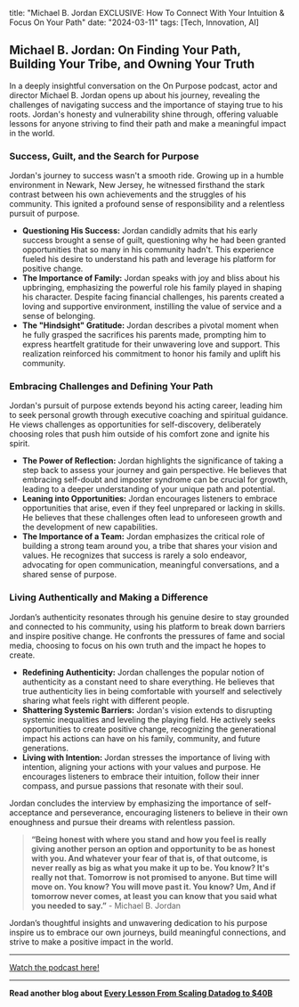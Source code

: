 

title: "Michael B. Jordan EXCLUSIVE: How To Connect With Your Intuition & Focus On Your Path"
date: "2024-03-11"
tags: [Tech, Innovation, AI]


## Michael B. Jordan: On Finding Your Path, Building Your Tribe, and Owning Your Truth

In a deeply insightful conversation on the On Purpose podcast, actor and director Michael B. Jordan opens up about his journey, revealing the challenges of navigating success and the importance of staying true to his roots. Jordan's honesty and vulnerability shine through, offering valuable lessons for anyone striving to find their path and make a meaningful impact in the world.

###  Success, Guilt, and the Search for Purpose 

Jordan's journey to success wasn't a smooth ride. Growing up in a humble environment in Newark, New Jersey, he witnessed firsthand the stark contrast between his own achievements and the struggles of his community. This ignited a profound sense of responsibility and a relentless pursuit of purpose.

* **Questioning His Success:**  Jordan candidly admits that his early success brought a sense of guilt, questioning why he had been granted opportunities that so many in his community hadn't. This experience fueled his desire to understand his path and leverage his platform for positive change.
* **The Importance of Family:** Jordan speaks with joy and bliss about his upbringing, emphasizing the powerful role his family played in shaping his character. Despite facing financial challenges, his parents created a loving and supportive environment, instilling the value of service and a sense of belonging. 
* **The "Hindsight" Gratitude:** Jordan describes a pivotal moment when he fully grasped the sacrifices his parents made, prompting him to express heartfelt gratitude for their unwavering love and support. This realization reinforced his commitment to honor his family and uplift his community.

### Embracing Challenges and Defining Your Path

Jordan's pursuit of purpose extends beyond his acting career, leading him to seek personal growth through executive coaching and spiritual guidance. He views challenges as opportunities for self-discovery, deliberately choosing roles that push him outside of his comfort zone and ignite his spirit.

* **The Power of Reflection:** Jordan highlights the significance of taking a step back to assess your journey and gain perspective. He believes that embracing self-doubt and imposter syndrome can be crucial for growth, leading to a deeper understanding of your unique path and potential.
* **Leaning into Opportunities:**  Jordan encourages listeners to embrace opportunities that arise, even if they feel unprepared or lacking in skills. He believes that these challenges often lead to unforeseen growth and the development of new capabilities. 
* **The Importance of a Team:**  Jordan emphasizes the critical role of building a strong team around you, a tribe that shares your vision and values. He recognizes that success is rarely a solo endeavor, advocating for open communication, meaningful conversations, and a shared sense of purpose.

### Living Authentically and Making a Difference

Jordan’s authenticity resonates through his genuine desire to stay grounded and connected to his community, using his platform to break down barriers and inspire positive change. He confronts the pressures of fame and social media, choosing to focus on his own truth and the impact he hopes to create.

* **Redefining Authenticity:**  Jordan challenges the popular notion of authenticity as a constant need to share everything. He believes that true authenticity lies in being comfortable with yourself and selectively sharing what feels right with different people. 
* **Shattering Systemic Barriers:** Jordan's vision extends to disrupting systemic inequalities and leveling the playing field. He actively seeks opportunities to create positive change, recognizing the generational impact his actions can have on his family, community, and future generations.
* **Living with Intention:**  Jordan stresses the importance of living with intention, aligning your actions with your values and purpose. He encourages listeners to embrace their intuition, follow their inner compass, and pursue passions that resonate with their soul.

Jordan concludes the interview by emphasizing the importance of self-acceptance and perseverance, encouraging listeners to believe in their own enoughness and pursue their dreams with relentless passion. 

> **“Being honest with where you stand and how you feel is really giving another person an option and opportunity to be as honest with you. And whatever your fear of that is, of that outcome, is never really as big as what you make it up to be. You know? It's really not that. Tomorrow is not promised to anyone. But time will move on. You know? You will move past it. You know? Um, And if tomorrow never comes, at least you can know that you said what you needed to say.”** - Michael B. Jordan

Jordan’s thoughtful insights and unwavering dedication to his purpose inspire us to embrace our own journeys, build meaningful connections, and strive to make a positive impact in the world.

---

<a href="https://youtube.com/watch?v=FlibCSZ93gM" target="_blank">Watch the podcast here!</a>


---

**Read another blog about [Every Lesson From Scaling Datadog to $40B](./20240614-olivierpomel-theloganbartlettshow)**
